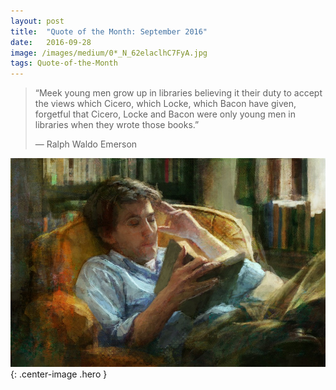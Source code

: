 ```yaml
---
layout:	post
title:	"Quote of the Month: September 2016"
date:	2016-09-28
image: /images/medium/0*_N_62elaclhC7FyA.jpg
tags: Quote-of-the-Month
---
```


> “Meek young men grow up in libraries believing it their duty to accept the views which Cicero, which Locke, which Bacon have given, forgetful that Cicero, Locke and Bacon were only young men in libraries when they wrote those books.”
> 
> — Ralph Waldo Emerson

![](/images/medium/0*_N_62elaclhC7FyA.jpg){: .center-image .hero }